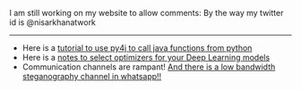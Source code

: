   I am still working on my website to allow comments: By the way my twitter id is @nisarkhanatwork

___
* Here is a [tutorial to use py4j to call java functions from python](py4j_guide.md)
* Here is a [notes to select optimizers for your Deep Learning models](notes_on_opt_alg.md)
* Communication channels are rampant! [And there is a low bandwidth steganography channel in whatsapp!!](whatsapp.md)
